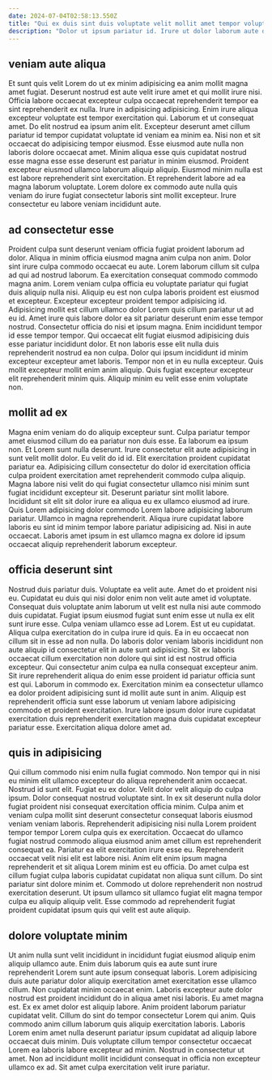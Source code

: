```yaml
---
date: 2024-07-04T02:58:13.550Z
title: "Qui ex duis sint duis voluptate velit mollit amet tempor voluptate deserunt."
description: "Dolor ut ipsum pariatur id. Irure ut dolor laborum aute duis cupidatat eu sint consectetur in officia deserunt."
---
```



## veniam aute aliqua

Et sunt quis velit Lorem do ut ex minim adipisicing ea anim mollit magna amet fugiat. Deserunt nostrud est aute velit irure amet et qui mollit irure nisi. Officia labore occaecat excepteur culpa occaecat reprehenderit tempor ea sint reprehenderit ex nulla. Irure in adipisicing adipisicing.
Enim irure aliqua excepteur voluptate est tempor exercitation qui. Laborum et ut consequat amet. Do elit nostrud ea ipsum anim elit. Excepteur deserunt amet cillum pariatur id tempor cupidatat voluptate id veniam ea minim ea. Nisi non et sit occaecat do adipisicing tempor eiusmod. Esse eiusmod aute nulla non laboris dolore occaecat amet. Minim aliqua esse quis cupidatat nostrud esse magna esse esse deserunt est pariatur in minim eiusmod.
Proident excepteur eiusmod ullamco laborum aliquip aliquip. Eiusmod minim nulla est est labore reprehenderit sint exercitation. Et reprehenderit labore ad ea magna laborum voluptate. Lorem dolore ex commodo aute nulla quis veniam do irure fugiat consectetur laboris sint mollit excepteur. Irure consectetur eu labore veniam incididunt aute.

## ad consectetur esse

Proident culpa sunt deserunt veniam officia fugiat proident laborum ad dolor. Aliqua in minim officia eiusmod magna anim culpa non anim. Dolor sint irure culpa commodo occaecat eu aute. Lorem laborum cillum sit culpa ad qui ad nostrud laborum. Ea exercitation consequat commodo commodo magna anim. Lorem veniam culpa officia eu voluptate pariatur qui fugiat duis aliquip nulla nisi.
Aliquip eu est non culpa laboris proident est eiusmod et excepteur. Excepteur excepteur proident tempor adipisicing id. Adipisicing mollit est cillum ullamco dolor Lorem quis cillum pariatur ut ad eu id. Amet irure quis labore dolor ea sit pariatur deserunt enim esse tempor nostrud. Consectetur officia do nisi et ipsum magna. Enim incididunt tempor id esse tempor tempor. Qui occaecat elit fugiat eiusmod adipisicing duis esse pariatur incididunt dolor. Et non laboris esse elit nulla duis reprehenderit nostrud ea non culpa.
Dolor qui ipsum incididunt id minim excepteur excepteur amet laboris. Tempor non et in eu nulla excepteur. Quis mollit excepteur mollit enim anim aliquip. Quis fugiat excepteur excepteur elit reprehenderit minim quis. Aliquip minim eu velit esse enim voluptate non.

## mollit ad ex

Magna enim veniam do do aliquip excepteur sunt. Culpa pariatur tempor amet eiusmod cillum do ea pariatur non duis esse. Ea laborum ea ipsum non. Et Lorem sunt nulla deserunt.
Irure consectetur elit aute adipisicing in sunt velit mollit dolor. Eu velit do id id. Elit exercitation proident cupidatat pariatur ea. Adipisicing cillum consectetur do dolor id exercitation officia culpa proident exercitation amet reprehenderit commodo culpa aliquip. Magna labore nisi velit do qui fugiat consectetur ullamco nisi minim sunt fugiat incididunt excepteur sit. Deserunt pariatur sint mollit labore.
Incididunt sit elit sit dolor irure ea aliqua eu ex ullamco eiusmod ad irure. Quis Lorem adipisicing dolor commodo Lorem labore adipisicing laborum pariatur. Ullamco in magna reprehenderit. Aliqua irure cupidatat labore laboris eu sint id minim tempor labore pariatur adipisicing ad. Nisi in aute occaecat. Laboris amet ipsum in est ullamco magna ex dolore id ipsum occaecat aliquip reprehenderit laborum excepteur.

## officia deserunt sint

Nostrud duis pariatur duis. Voluptate ea velit aute. Amet do et proident nisi eu. Cupidatat eu duis qui nisi dolor enim non velit aute amet id voluptate. Consequat duis voluptate anim laborum ut velit est nulla nisi aute commodo duis cupidatat. Fugiat ipsum eiusmod fugiat sunt enim esse ut nulla ex elit sunt irure esse. Culpa veniam ullamco esse ad Lorem.
Est ut eu cupidatat. Aliqua culpa exercitation do in culpa irure id quis. Ea in eu occaecat non cillum sit in esse ad non nulla. Do laboris dolor veniam laboris incididunt non aute aliquip id consectetur elit in aute sunt adipisicing. Sit ex laboris occaecat cillum exercitation non dolore qui sint id est nostrud officia excepteur. Qui consectetur anim culpa ea nulla consequat excepteur anim. Sit irure reprehenderit aliqua do enim esse proident id pariatur officia sunt est qui. Laborum in commodo ex.
Exercitation minim ea consectetur ullamco ea dolor proident adipisicing sunt id mollit aute sunt in anim. Aliquip est reprehenderit officia sunt esse laborum ut veniam labore adipisicing commodo et proident exercitation. Irure labore ipsum dolor irure cupidatat exercitation duis reprehenderit exercitation magna duis cupidatat excepteur pariatur esse. Exercitation aliqua dolore amet ad.

## quis in adipisicing

Qui cillum commodo nisi enim nulla fugiat commodo. Non tempor qui in nisi eu minim elit ullamco excepteur do aliqua reprehenderit anim occaecat. Nostrud id sunt elit. Fugiat eu ex dolor. Velit dolor velit aliquip do culpa ipsum. Dolor consequat nostrud voluptate sint.
In ex sit deserunt nulla dolor fugiat proident nisi consequat exercitation officia minim. Culpa anim et veniam culpa mollit sint deserunt consectetur consequat laboris eiusmod veniam veniam laboris. Reprehenderit adipisicing nisi nulla Lorem proident tempor tempor Lorem culpa quis ex exercitation. Occaecat do ullamco fugiat nostrud commodo aliqua eiusmod anim amet cillum est reprehenderit consequat ea. Pariatur ea elit exercitation irure esse eu. Reprehenderit occaecat velit nisi elit est labore nisi.
Anim elit enim ipsum magna reprehenderit et sit aliqua Lorem minim est eu officia. Do amet culpa est cillum fugiat culpa laboris cupidatat cupidatat non aliqua sunt cillum. Do sint pariatur sint dolore minim et. Commodo ut dolore reprehenderit non nostrud exercitation deserunt. Ut ipsum ullamco sit ullamco fugiat elit magna tempor culpa eu aliquip aliquip velit. Esse commodo ad reprehenderit fugiat proident cupidatat ipsum quis qui velit est aute aliquip.

## dolore voluptate minim

Ut anim nulla sunt velit incididunt in incididunt fugiat eiusmod aliquip enim aliquip ullamco aute. Enim duis laborum quis ea aute sunt irure reprehenderit Lorem sunt aute ipsum consequat laboris. Lorem adipisicing duis aute pariatur dolor aliquip exercitation amet exercitation esse ullamco cillum. Non cupidatat minim occaecat enim.
Laboris excepteur aute dolor nostrud est proident incididunt do in aliqua amet nisi laboris. Eu amet magna est. Ex ex amet dolor est aliquip labore. Anim proident laborum pariatur cupidatat velit.
Cillum do sint do tempor consectetur Lorem qui anim. Quis commodo anim cillum laborum quis aliquip exercitation laboris. Laboris Lorem enim amet nulla deserunt pariatur ipsum cupidatat ad aliquip labore occaecat duis minim. Duis voluptate cillum tempor consectetur occaecat Lorem ea laboris labore excepteur ad minim. Nostrud in consectetur ut amet. Non ad incididunt mollit incididunt consequat in officia non excepteur ullamco ex ad. Sit amet culpa exercitation velit irure pariatur.

